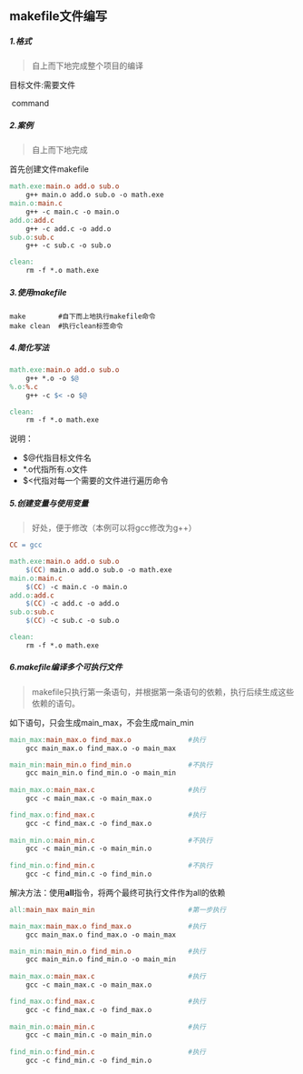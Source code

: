 ## makefile文件编写

##### 1.格式

> 自上而下地完成整个项目的编译

目标文件:需要文件

​	command

##### 2.案例

> 自上而下地完成

首先创建文件makefile

```makefile
math.exe:main.o add.o sub.o
	g++ main.o add.o sub.o -o math.exe
main.o:main.c
	g++ -c main.c -o main.o
add.o:add.c
	g++ -c add.c -o add.o
sub.o:sub.c
	g++ -c sub.c -o sub.o

clean:
	rm -f *.o math.exe
```

##### 3.使用makefile

```shell
make		#自下而上地执行makefile命令
make clean	#执行clean标签命令
```



##### 4.简化写法

```makefile
math.exe:main.o add.o sub.o
	g++ *.o -o $@
%.o:%.c
	g++ -c $< -o $@

clean:
	rm -f *.o math.exe
```

说明：

* $@代指目标文件名
* *.o代指所有.o文件
* $<代指对每一个需要的文件进行遍历命令



##### 5.创建变量与使用变量

> 好处，便于修改（本例可以将gcc修改为g++）

```makefile
CC = gcc

math.exe:main.o add.o sub.o
	$(CC) main.o add.o sub.o -o math.exe
main.o:main.c
	$(CC) -c main.c -o main.o
add.o:add.c
	$(CC) -c add.c -o add.o
sub.o:sub.c
	$(CC) -c sub.c -o sub.o

clean:
	rm -f *.o math.exe
```



##### 6.makefile编译多个可执行文件

> makefile只执行第一条语句，并根据第一条语句的依赖，执行后续生成这些依赖的语句。

如下语句，只会生成main_max，不会生成main_min

```makefile
main_max:main_max.o find_max.o				#执行
	gcc main_max.o find_max.o -o main_max

main_min:main_min.o find_min.o				#不执行
	gcc main_min.o find_min.o -o main_min
	
main_max.o:main_max.c						#执行
	gcc -c main_max.c -o main_max.o

find_max.o:find_max.c						#执行	
	gcc -c find_max.c -o find_max.o
	
main_min.o:main_min.c						#不执行
	gcc -c main_min.c -o main_min.o
	
find_min.o:find_min.c						#不执行
	gcc -c find_min.c -o find_min.o
```

解决方法：使用**all**指令，将两个最终可执行文件作为all的依赖

```makefile
all:main_max main_min						#第一步执行

main_max:main_max.o find_max.o				#执行
	gcc main_max.o find_max.o -o main_max

main_min:main_min.o find_min.o				#执行
	gcc main_min.o find_min.o -o main_min
	
main_max.o:main_max.c						#执行
	gcc -c main_max.c -o main_max.o

find_max.o:find_max.c						#执行	
	gcc -c find_max.c -o find_max.o
	
main_min.o:main_min.c						#执行
	gcc -c main_min.c -o main_min.o
	
find_min.o:find_min.c						#执行
	gcc -c find_min.c -o find_min.o
```



